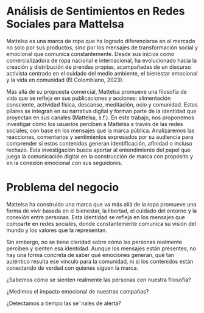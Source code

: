 # Análisis de Sentimientos en Redes Sociales para Mattelsa

Mattelsa es una marca de ropa que ha logrado diferenciarse en el mercado no solo por sus productos, sino por los mensajes de transformación social y emocional que comunica constantemente. Desde sus inicios como comercializadora de ropa nacional e internacional, ha evolucionado hacia la creación y distribución de prendas propias, acampañadas de un discurso activista centrado en el cuidado del medio ambiente, el bienestar emocional y la vida en comunidad (El Colombiano, 2023).


Más allá de su propuesta comercial, Mattelsa promueve una filosofía de vida que se refleja en sus publicaciones y acciones: alimentación consciente, actividad física, descanso, meditación, ocio y comunidad. Estos pilares se integran en su narrativa digital y forman parte de la identidad que proyectan en sus canales (Mattelsa, s.f.). En este trabajo, nos proponemos investigar cómo los usuarios perciben a Mattelsa a través de las redes sociales, con base en los mensajes que la marca pública. Analizaremos las reacciones, comentarios y sentimientos expresados por su audiencia para comprender si estos contenidos generan identificación, afinidad o incluso rechazo. Esta investigación busca aportar al entendimiento del papel que juega la comunicación digital en la construcción de marca con propósito y en la conexión emocional con sus seguidores.


# Problema del negocio

Mattelsa ha construido una marca que va más allá de la ropa promueve una forma de vivir basada en el bienestar, la libertad, el cuidado del entorno y la conexión entre personas. Esta identidad se refleja en los mensajes que comparte en redes sociales, donde constantemente comunica su visión del mundo y los valores que la representan.

Sin embargo, no se tiene claridad sobre cómo las personas realmente perciben y sienten esa identidad. Aunque los mensajes están presentes, no hay una forma concreta de saber qué emociones generan, qué tan auténtico resulta ese vínculo para la comunidad, ni si los contenidos están conectando de verdad con quienes siguen la marca.

¿Sabemos cómo se sienten realmente las personas con nuestra filosofía?

¿Medimos el impacto emocional de nuestras campañas?

¿Detectamos a tiempo las se˜nales de alerta?




